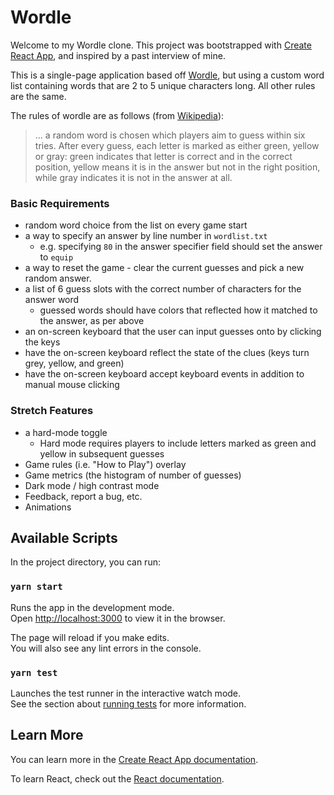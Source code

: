 # Wordle

Welcome to my Wordle clone. This project was bootstrapped with [Create React App](https://github.com/facebook/create-react-app), and inspired by a past interview of mine.

This is a single-page application based off [Wordle](https://www.nytimes.com/games/wordle/index.html), but using a custom word list containing words that are 2 to 5 unique characters long. All other rules are the same.

The rules of wordle are as follows (from [Wikipedia](https://en.wikipedia.org/wiki/Wordle#Gameplay)):

> ... a random word is chosen which players aim to guess within six tries.
> After every guess, each letter is marked as either green, yellow or gray:
> green indicates that letter is correct and in the correct position,
> yellow means it is in the answer but not in the right position,
> while gray indicates it is not in the answer at all.

### Basic Requirements

- random word choice from the list on every game start
- a way to specify an answer by line number in `wordlist.txt`
  - e.g. specifying `80` in the answer specifier field should set the answer to `equip`
- a way to reset the game - clear the current guesses and pick a new random answer.
- a list of 6 guess slots with the correct number of characters for the answer word
  - guessed words should have colors that reflected how it matched to the answer, as per above
- an on-screen keyboard that the user can input guesses onto by clicking the keys
- have the on-screen keyboard reflect the state of the clues (keys turn grey, yellow, and green)
- have the on-screen keyboard accept keyboard events in addition to manual mouse clicking

### Stretch Features

- a hard-mode toggle
  - Hard mode requires players to include letters marked as green and yellow in subsequent guesses
- Game rules (i.e. "How to Play") overlay
- Game metrics (the histogram of number of guesses)
- Dark mode / high contrast mode
- Feedback, report a bug, etc.
- Animations

## Available Scripts

In the project directory, you can run:

### `yarn start`

Runs the app in the development mode.\
Open [http://localhost:3000](http://localhost:3000) to view it in the browser.

The page will reload if you make edits.\
You will also see any lint errors in the console.

### `yarn test`

Launches the test runner in the interactive watch mode.\
See the section about [running tests](https://facebook.github.io/create-react-app/docs/running-tests) for more information.

## Learn More

You can learn more in the [Create React App documentation](https://facebook.github.io/create-react-app/docs/getting-started).

To learn React, check out the [React documentation](https://reactjs.org/).
